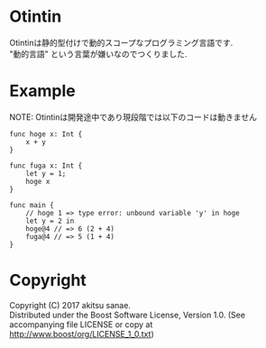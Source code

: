 # Otintin

Otintinは静的型付けで動的スコープなプログラミング言語です.  
 "動的言語" という言葉が嫌いなのでつくりました.

# Example

NOTE: Otintinは開発途中であり現段階では以下のコードは動きません  

```
func hoge x: Int {
    x + y
}

func fuga x: Int {
    let y = 1;
    hoge x
}

func main {
    // hoge 1 => type error: unbound variable 'y' in hoge
    let y = 2 in
    hoge@4 // => 6 (2 + 4)
    fuga@4 // => 5 (1 + 4)
}
```

# Copyright
Copyright (C) 2017 akitsu sanae.  
Distributed under the Boost Software License, Version 1.0. 
(See accompanying file LICENSE or copy at http://www.boost/org/LICENSE_1_0.txt)  



